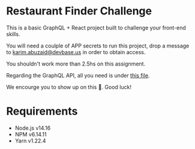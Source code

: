 # Restaurant Finder Challenge

This is a basic GraphQL + React project built to challenge your front-end skills.

You will need a coulple of APP secrets to run this project, drop a message to karim.abuzaid@devbase.us in order to obtain access.

You shouldn't work more than 2.5hs on this assignment.

Regarding the GraphQL API, all you need is under [this file](https://github.com/DevBaseDev/restaurant-finder-challenge/blob/master/doc/schema.gql).

We encourge you to show up on this 🌟. Good luck!

# Requirements

- Node.js v14.16
- NPM v6.14.11
- Yarn v1.22.4
